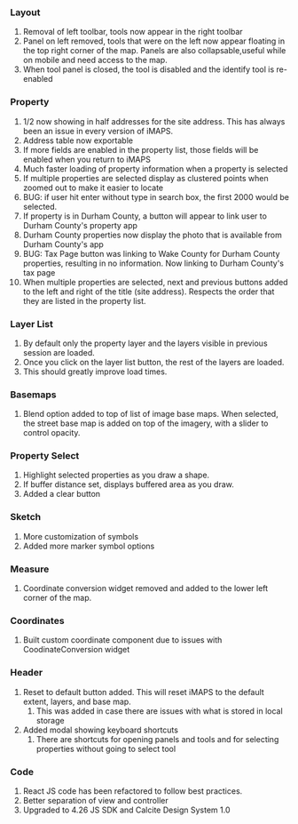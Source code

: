 ### Layout
1. Removal of left toolbar, tools now appear in the right toolbar
2. Panel on left removed, tools that were on the left now appear floating in the top right corner of the map. Panels are also collapsable,useful while on mobile and need access to the map.
3. When tool panel is closed, the tool is disabled and the identify tool is re-enabled

### Property
1. 1/2 now showing in half addresses for the site address.  This has always been an issue in every version of iMAPS.  
2. Address table now exportable
3. If more fields are enabled in the property list, those fields will be enabled when you return to iMAPS
4. Much faster loading of property information when a property is selected
5. If multiple properties are selected display as clustered points when zoomed out to make it easier to locate
6. BUG: if user hit enter without type in search box, the first 2000 would be selected.
7. If property is in Durham County, a button will appear to link user to Durham County's property app
8. Durham County properties now display the photo that is available from Durham County's app
9. BUG: Tax Page button was linking to Wake County for Durham County properties, resulting in no information.  Now linking to Durham County's tax page 
10. When multiple properties are selected, next and previous buttons added to the left and right of the title (site address).  Respects the order that they are listed in the property list.

### Layer List
1. By default only the property layer and the layers visible in previous session are loaded.
2. Once you click on the layer list button, the rest of the layers are loaded.
3. This should greatly improve load times.

### Basemaps
1. Blend option added to top of list of image base maps.  When selected, the street base map is added on top of the imagery, with a slider to control opacity.

### Property Select
1. Highlight selected properties as you draw a shape.
2. If buffer distance set, displays buffered area as you draw.
3. Added a clear button

### Sketch
1. More customization of symbols
2. Added more marker symbol options

### Measure
1. Coordinate conversion widget removed and  added to the lower left corner of the map.

### Coordinates
1. Built custom coordinate component due to issues with CoodinateConversion widget

### Header
1. Reset to default button added.  This will reset iMAPS to the default extent, layers, and base  map.
   1. This was added in case there are issues with what is stored in local storage
2. Added modal showing keyboard shortcuts
   1. There are shortcuts for opening panels and tools and for selecting properties without going to select tool

### Code
1. React JS code has been refactored to follow best practices.
2. Better separation of view and controller
3. Upgraded to 4.26 JS SDK and Calcite Design System 1.0


